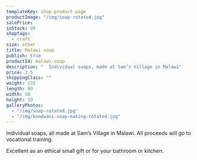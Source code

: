 ```yaml
---
templateKey: shop-product-page
productImage: "/img/soap-rotated.jpg"
salePrice:
inStock: 99
shoptags:
  - craft
size: other
title: Malawi soap
publish: true
productId: malawi-soap
description: "  Individual soaps, made at Sam’s Village in Malawi"
price: 2.5
shippingClass: ""
weight: 133
length: 80
width: 50
height: 30
galleryPhotos:
  - "/img/soap-rotated.jpg"
  - "/img/kondwani-soap-making-rotated.jpg"
---
```


Individual soaps, all made at Sam’s Village in Malawi. All proceeds will go to vocational training.

Excellent as an ethical small gift or for your bathroom or kitchen.
